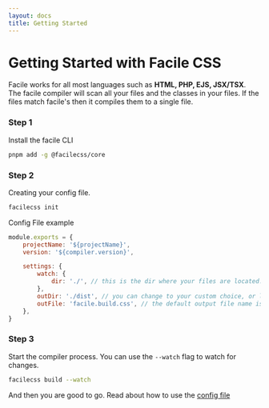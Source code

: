 ```yaml
---
layout: docs
title: Getting Started
---
```


# Getting Started with Facile CSS

Facile works for all most languages such as <strong>HTML, PHP, EJS, JSX/TSX</strong>. The facile compiler will scan all your files and the classes in your files. If the files match facile's then it compiles them to a single file.

### Step 1

Install the facile CLI

```bash
pnpm add -g @facilecss/core
```

### Step 2

Creating your config file.

```bash
facilecss init
```

Config File example

```js
module.exports = {
    projectName: '${projectName}',
    version: '${compiler.version}',

    settings: {
        watch: {
            dir: './', // this is the dir where your files are located.
        },
        outDir: './dist', // you can change to your custom choice, or leave it empty.
        outFile: 'facile.build.css', // the default output file name is facile.build.css
    },
}
```

### Step 3

Start the compiler process. You can use the <code>--watch</code> flag to watch for changes.

```bash
facilecss build --watch
```

And then you are good to go. Read about how to use the <a href="/cli/config-file">config file</a>
